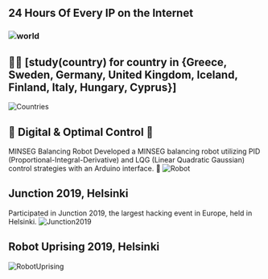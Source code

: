 
## 24 Hours Of Every IP on the Internet
### ![world](https://user-images.githubusercontent.com/41951429/90957025-0053b500-e494-11ea-9359-35bcaede0092.gif)

## 👨‍💻 [study(country) for country in {Greece, Sweden, Germany, United Kingdom, Iceland, Finland, Italy, Hungary, Cyprus󠁧󠁢󠁥󠁮}]
![Countries](https://user-images.githubusercontent.com/41951429/98380910-802bfd00-2049-11eb-9f27-1ca5d4d0883e.JPG)

<!--
**theocharistr/theocharistr** is a ✨ _special_ ✨ repository because its `README.md` (this file) appears on your GitHub profile.

Here are some ideas to get you started:

- 🔭 I’m currently working on ...♘
- 🌱 I’m currently learning ...♗
- 👯 I’m looking to collaborate on ...♖
- 🤔 I’m looking for help with ...♙
- 💬 Ask me about ...♔
- 📫 How to reach me: ...♕
- ⚡ Fun fact: ...
-->

## 🤖 Digital & Optimal Control 🤖
MINSEG Balancing Robot
Developed a MINSEG balancing robot utilizing PID (Proportional-Integral-Derivative) and LQG (Linear Quadratic Gaussian) control strategies with an Arduino interface. 🦾
![Robot](https://user-images.githubusercontent.com/41951429/92495922-c73b7480-f1f7-11ea-859f-9422935e29ff.gif)

 
## Junction 2019, Helsinki
Participated in Junction 2019, the largest hacking event in Europe, held in Helsinki.
![Junction2019](https://user-images.githubusercontent.com/41951429/99147556-49299d00-2682-11eb-84c6-af62e7c55bea.gif)
 
## Robot Uprising 2019, Helsinki
![RobotUprising](https://user-images.githubusercontent.com/41951429/99149231-06b98d80-268d-11eb-844e-d78810e8142c.gif)  

